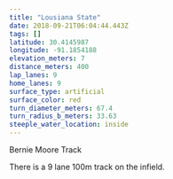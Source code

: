 ```yaml
---
title: "Lousiana State"
date: 2018-09-21T06:04:44.443Z
tags: []
latitude: 30.4145987
longitude: -91.1854188
elevation_meters: 7
distance_meters: 400
lap_lanes: 9
home_lanes: 9
surface_type: artificial
surface_color: red
turn_diameter_meters: 67.4
turn_radius_b_meters: 33.63
steeple_water_location: inside
---
```

Bernie Moore Track

There is a 9 lane 100m track on the infield. 
